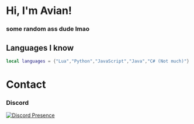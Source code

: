 <h1 align="left">Hi, I'm Avian!</h1>
<h3 align="left">some random ass dude lmao</h3>

## Languages I know 
```lua
local languages = {"Lua","Python","JavaScript","Java","C# (Not much)"}
```
<h1 align="left">Contact</h1>
<h3 align="left">Discord</h3>

[![Discord Presence](https://lanyard.cnrad.dev/api/479447486881071106)](https://discord.com/users/479447486881071106)
